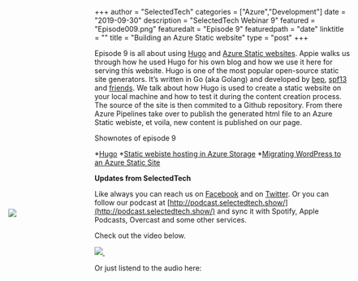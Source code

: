 +++
author = "SelectedTech"
categories = ["Azure","Development"]
date = "2019-09-30"
description = "SelectedTech Webinar 9"
featured = "Episode009.png"
featuredalt = "Episode 9"
featuredpath = "date"
linktitle = ""
title = "Building an Azure Static website"
type = "post"
+++

Episode 9 is all about using [Hugo](https://gohugo.io/) and [Azure Static websites](https://docs.microsoft.com/en-us/azure/storage/blobs/storage-blob-static-website). Appie walks us through how he used Hugo for his own blog and how we use it here for serving this website. Hugo is one of the most popular open-source static site generators. It’s written in Go (aka Golang) and developed by [bep](https://github.com/bep), [spf13](https://github.com/spf13) and [friends](https://github.com/gohugoio/hugo/graphs/contributors). We talk about how Hugo is used to create a static website on your local machine and how to test it during the content creation process. The source of the site is then commited to a Github repository. From there Azure Pipelines take over to publish the generated html file to an Azure Static webiste, et voila, new content is published on our page. 

Shownotes of episode 9

*[Hugo](https://dev.botframework.com/)
*[Static webiste hosting in Azure Storage](https://github.com/SharePoint/sp-dev-fx-webparts)
*[Migrating WordPress to an Azure Static Site](https://www.cloudappie.nl/migrating-wordpress-to-azure-static-site/)

**Updates from SelectedTech**

Like always you can reach us on [Facebook](https://www.facebook.com/SelectedTechPage/) and on [Twitter](https://twitter.com/selectedtech). Or you can follow our podcast at [http://podcast.selectedtech.show/](http://podcast.selectedtech.show/) and sync it with Spotify, Apple Podcasts, Overcast and some other services.

Check out the video below. 

<div class ="video">
    <a href="https://youtu.be/cTlsMwJvpbE" data-fancybox="galerie1">
        <img class="card-img-top img-fluid" src="https://img.youtube.com/vi/cTlsMwJvpbE/mqdefault.jpg">
        <img src="/img/play.gif" style="position: relative; width:auto; background:transparent;top: -75px; left: -190px;"/>
    </a>
</div>

Or just listend to the audio here:

<div id="buzzsprout-player-2572504"></div>
<script src="https://www.buzzsprout.com/482989/2572504-episode-009-building-an-azure-static-website.js?container_id=buzzsprout-player-2572504&player=small" type="text/javascript" charset="utf-8"></script>


